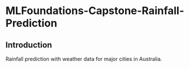 # MLFoundations-Capstone-Rainfall-Prediction

## Introduction

Rainfall prediction with weather data for major cities in Australia.